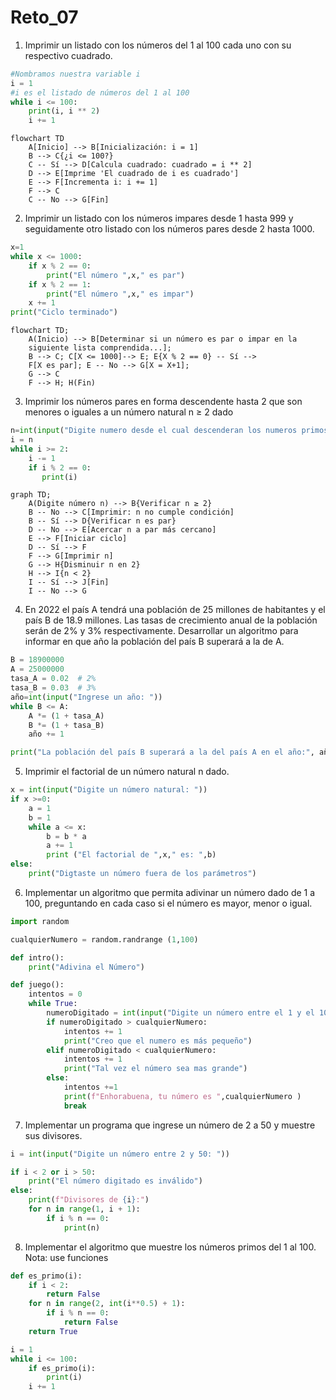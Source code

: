 # Reto_07
1. Imprimir un listado con los números del 1 al 100 cada uno con su respectivo cuadrado.

```python
#Nombramos nuestra variable i 
i = 1
#i es el listado de números del 1 al 100
while i <= 100:  
    print(i, i ** 2)
    i += 1
```
```mermaid
flowchart TD
    A[Inicio] --> B[Inicialización: i = 1]
    B --> C{¿i <= 100?}
    C -- Sí --> D[Calcula cuadrado: cuadrado = i ** 2]
    D --> E[Imprime 'El cuadrado de i es cuadrado']
    E --> F[Incrementa i: i += 1]
    F --> C
    C -- No --> G[Fin]
```
2. Imprimir un listado con los números impares desde 1 hasta 999 y seguidamente otro listado con los números pares desde 2 hasta 1000.

```python
x=1
while x <= 1000:
    if x % 2 == 0:
        print("El número ",x," es par")
    if x % 2 == 1:
        print("El número ",x," es impar")
    x += 1
print("Ciclo terminado")
```
```mermaid
flowchart TD;
    A(Inicio) --> B[Determinar si un número es par o impar en la
    siguiente lista comprendida...]; 
    B --> C; C[X <= 1000]--> E; E{X % 2 == 0} -- Sí --> 
    F[X es par]; E -- No --> G[X = X+1]; 
    G --> C
    F --> H; H(Fin)
```
3. Imprimir los números pares en forma descendente hasta 2 que son menores o iguales a un número natural n ≥ 2 dado

```python
n=int(input("Digite numero desde el cual descenderan los numeros primos siempre y cuando sea mayor o igual que 2: "))  
i = n
while i >= 2:
    i -= 1
    if i % 2 == 0:
       print(i)
```
```mermaid
graph TD;
    A(Digite número n) --> B{Verificar n ≥ 2}
    B -- No --> C[Imprimir: n no cumple condición]
    B -- Sí --> D{Verificar n es par}
    D -- No --> E[Acercar n a par más cercano]
    E --> F[Iniciar ciclo]
    D -- Sí --> F
    F --> G[Imprimir n]
    G --> H{Disminuir n en 2}
    H --> I{n < 2}
    I -- Sí --> J[Fin]
    I -- No --> G
```
4. En 2022 el país A tendrá una población de 25 millones de habitantes y el país B de 18.9 millones. Las tasas de crecimiento anual de la población serán de 2% y 3% respectivamente. Desarrollar un algoritmo para informar en que año la población del país B superará a la de A.

```python
B = 18900000  
A = 25000000
tasa_A = 0.02  # 2%
tasa_B = 0.03  # 3%
año=int(input("Ingrese un año: "))
while B <= A:
    A *= (1 + tasa_A)
    B *= (1 + tasa_B)
    año += 1

print("La población del país B superará a la del país A en el año:", año)
```
5. Imprimir el factorial de un número natural n dado.

```python
x = int(input("Digite un número natural: "))
if x >=0:
    a = 1
    b = 1
    while a <= x:
        b = b * a
        a += 1
        print ("El factorial de ",x," es: ",b)
else:
    print("Digtaste un número fuera de los parámetros")
```
6. Implementar un algoritmo que permita adivinar un número dado de 1 a 100, preguntando en cada caso si el número es mayor, menor o igual.

```python
import random

cualquierNumero = random.randrange (1,100)

def intro():
    print("Adivina el Número")

def juego():
    intentos = 0
    while True:
        numeroDigitado = int(input("Digite un número entre el 1 y el 100"))
        if numeroDigitado > cualquierNumero:
            intentos += 1
            print("Creo que el numero es más pequeño")
        elif numeroDigitado < cualquierNumero:
            intentos += 1
            print("Tal vez el número sea mas grande")
        else:
            intentos +=1
            print(f"Enhorabuena, tu número es ",cualquierNumero )
            break
```
7. Implementar un programa que ingrese un número de 2 a 50 y muestre sus divisores.

```python
i = int(input("Digite un número entre 2 y 50: "))

if i < 2 or i > 50:
    print("El número digitado es inválido")
else:
    print(f"Divisores de {i}:")
    for n in range(1, i + 1):
        if i % n == 0:
            print(n)
```
8. Implementar el algoritmo que muestre los números primos del 1 al 100. Nota: use funciones

```python
def es_primo(i):
    if i < 2:
        return False
    for n in range(2, int(i**0.5) + 1):
        if i % n == 0:
            return False
    return True

i = 1
while i <= 100:
    if es_primo(i):
        print(i)
    i += 1
```
